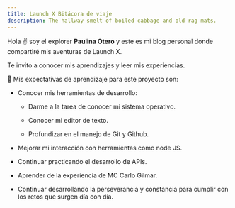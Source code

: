 ```yaml
---
title: Launch X Bitácora de viaje
description: The hallway smelt of boiled cabbage and old rag mats.
---
```


Hola ✌️  soy el explorer **Paulina Otero** y este es mi blog personal donde compartiré mis aventuras de Launch X.

Te invito a conocer mis aprendizajes y leer mis experiencias.

🚀 Mis expectativas de aprendizaje para este proyecto son:

- Conocer mis herramientas de desarrollo:
  - Darme a la tarea de conocer mi sistema operativo.
  
  - Conocer mi editor de texto.
  
  - Profundizar en el manejo de Git y Github.
  
- Mejorar mi interacción con herramientas como node JS.

- Continuar practicando el desarrollo de APIs.

- Aprender de la experiencia de MC Carlo Gilmar.

- Continuar desarrollando la perseverancia y constancia para cumplir con los retos que surgen día con día.
